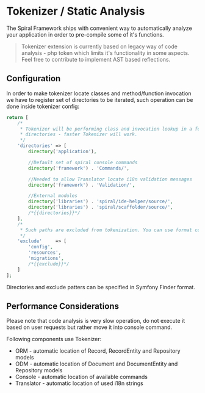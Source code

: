 # Tokenizer / Static Analysis
The Spiral Framework ships with convenient way to automatically analyze your application in order to pre-compile some of it's functions.

> Tokenizer extension is currently based on legacy way of code analysis - php token which limits it's functionality in some aspects. Feel free to contribute to implement AST based reflections.

## Configuration
In order to make tokenizer locate classes and method/function invocation we have to register set of directories to be iterated, such operation can be done inside tokenizer config:

```php
return [
    /*
     * Tokenizer will be performing class and invocation lookup in a following directories. Less
     * directories - faster Tokenizer will work.
     */
    'directories' => [
        directory('application'),

        //Default set of spiral console commands
        directory('framework') . 'Commands/',

        //Needed to allow Translator locate i18n validation messages
        directory('framework') . 'Validation/',

        //External modules
        directory('libraries') . 'spiral/ide-helper/source/',
        directory('libraries') . 'spiral/scaffolder/source/',
        /*{{directories}}*/
    ],
    /*
     * Such paths are excluded from tokenization. You can use format compatible with Symfony Finder.
     */
    'exclude'     => [
        'config',
        'resources',
        'migrations',
        /*{{exclude}}*/
    ]
];
```

Directories and exclude patters can be specified in Symfony Finder format.

## Performance Considerations
Please note that code analysis is very slow operation, do not execute it based on user requests but rather move it into console command.

Following components use Tokenizer:
- ORM - automatic location of Record, RecordEntity and Repository models
- ODM - automatic location of Document and DocumentEntity and Repository models
- Console - automatic location of available commands
- Translator - automatic location of used i18n strings

